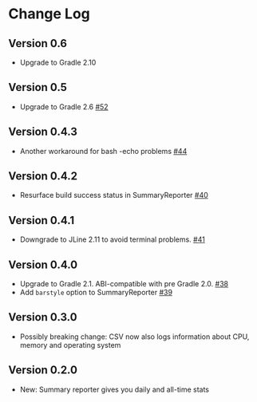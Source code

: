 Change Log
==========

Version 0.6
-----------

 * Upgrade to Gradle 2.10

Version 0.5
-----------

 * Upgrade to Gradle 2.6
   [#52](https://github.com/passy/build-time-tracker-plugin/pull/52)

Version 0.4.3
-------------

 * Another workaround for bash -echo problems
   [#44](https://github.com/passy/build-time-tracker-plugin/issues/44)

Version 0.4.2
-------------

 * Resurface build success status in SummaryReporter
   [#40](https://github.com/passy/build-time-tracker-plugin/issues/40)

Version 0.4.1
-------------

 * Downgrade to JLine 2.11 to avoid terminal problems.
   [#41](https://github.com/passy/build-time-tracker-plugin/pull/41)

Version 0.4.0
-------------

 * Upgrade to Gradle 2.1. ABI-compatible with pre Gradle 2.0.
   [#38](https://github.com/passy/build-time-tracker-plugin/pull/38)
 * Add `barstyle` option to SummaryReporter
   [#39](https://github.com/passy/build-time-tracker-plugin/pull/39)

Version 0.3.0
-------------

 * Possibly breaking change: CSV now also logs information about CPU, memory and
   operating system

Version 0.2.0
-------------

 * New: Summary reporter gives you daily and all-time stats
